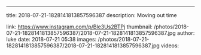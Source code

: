 ---
title: 2018-07-21-1828141813857596387
description: Moving out time

link: https://www.instagram.com/p/Ble3Us2BTPj
thumbnail: /photos/2018-07-21-1828141813857596387/2018-07-21-1828141813857596387.jpg
author: luke
date: 2018-07-21 05:38
images: /photos/2018-07-21-1828141813857596387/2018-07-21-1828141813857596387.jpg
videos: 
